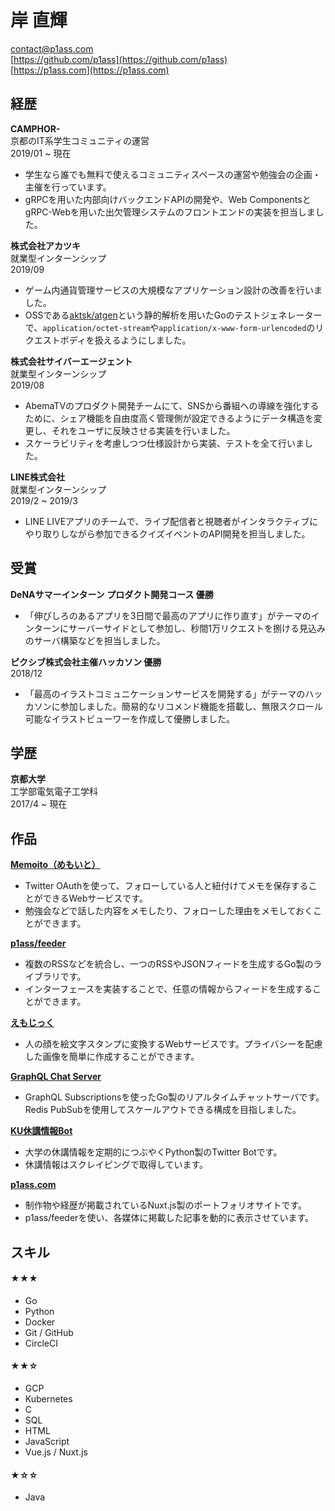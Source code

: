# 岸 直輝
 
contact@p1ass.com  
[https://github.com/p1ass](https://github.com/p1ass)  
[https://p1ass.com](https://p1ass.com)

## 経歴
**CAMPHOR-**  
京都のIT系学生コミュニティの運営  
2019/01 ~ 現在

- 学生なら誰でも無料で使えるコミュニティスペースの運営や勉強会の企画・主催を行っています。
- gRPCを用いた内部向けバックエンドAPIの開発や、Web ComponentsとgRPC-Webを用いた出欠管理システムのフロントエンドの実装を担当しました。

**株式会社アカツキ**  
就業型インターンシップ  
2019/09  

- ゲーム内通貨管理サービスの大規模なアプリケーション設計の改善を行いました。
- OSSである[aktsk/atgen](https://github.com/aktsk/atgen)という静的解析を用いたGoのテストジェネレーターで、`application/octet-stream`や`application/x-www-form-urlencoded`のリクエストボディを扱えるようにしました。

**株式会社サイバーエージェント**  
就業型インターンシップ  
2019/08  

- AbemaTVのプロダクト開発チームにて、SNSから番組への導線を強化するために、シェア機能を自由度高く管理側が設定できるようにデータ構造を変更し、それをユーザに反映させる実装を行いました。
- スケーラビリティを考慮しつつ仕様設計から実装、テストを全て行いました。

**LINE株式会社**  
就業型インターンシップ  
2019/2 ~ 2019/3

- LINE LIVEアプリのチームで、ライブ配信者と視聴者がインタラクティブにやり取りしながら参加できるクイズイベントのAPI開発を担当しました。


## 受賞
**DeNAサマーインターン プロダクト開発コース 優勝**

- 「伸びしろのあるアプリを3日間で最高のアプリに作り直す」がテーマのインターンにサーバーサイドとして参加し、秒間1万リクエストを捌ける見込みのサーバ構築などを担当しました。

**ピクシブ株式会社主催ハッカソン 優勝**  
2018/12

- 「最高のイラストコミュニケーションサービスを開発する」がテーマのハッカソンに参加しました。簡易的なリコメンド機能を搭載し、無限スクロール可能なイラストビューワーを作成して優勝しました。

## 学歴
**京都大学**  
工学部電気電子工学科  
2017/4 ~ 現在

## 作品
[**Memoito（めもいと）**](https://memoito.com)  
- Twitter OAuthを使って、フォローしている人と紐付けてメモを保存することができるWebサービスです。
- 勉強会などで話した内容をメモしたり、フォローした理由をメモしておくことができます。

[**p1ass/feeder**](https://github.com/p1ass/feeder)  
- 複数のRSSなどを統合し、一つのRSSやJSONフィードを生成するGo製のライブラリです。
- インターフェースを実装することで、任意の情報からフィードを生成することができます。

[**えもじっく**](https://emojic.ch)
- 人の顔を絵文字スタンプに変換するWebサービスです。プライバシーを配慮した画像を簡単に作成することができます。

[**GraphQL Chat Server**](https://github.com/p1ass/graphql-redis-realtime-chat)
- GraphQL Subscriptionsを使ったGo製のリアルタイムチャットサーバです。Redis PubSubを使用してスケールアウトできる構成を目指しました。

[**KU休講情報Bot**](https://github.com/p1ass/ku-cancel-announcement-bot)
- 大学の休講情報を定期的につぶやくPython製のTwitter Botです。
- 休講情報はスクレイピングで取得しています。

[**p1ass.com**](https://p1ass.com)
- 制作物や経歴が掲載されているNuxt.js製のポートフォリオサイトです。
- p1ass/feederを使い、各媒体に掲載した記事を動的に表示させています。

## スキル

#### ★★★

- Go
- Python
- Docker
- Git / GitHub
- CircleCI

#### ★★☆

- GCP
- Kubernetes
- C
- SQL
- HTML
- JavaScript
- Vue.js / Nuxt.js

#### ★☆☆

- Java
